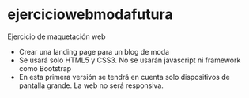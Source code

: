 # ejerciciowebmodafutura

Ejercicio de maquetación web

- Crear una landing page para un blog de moda
- Se usará solo HTML5 y CSS3. No se usarán javascript ni framework como Bootstrap
- En esta primera versión se tendrá en cuenta solo dispositivos de pantalla grande. La web no será responsiva.

